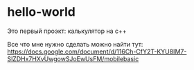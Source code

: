 # hello-world
Это первый проэкт: калькулятор на с++


Все что мне нужно сделать можно найти тут: https://docs.google.com/document/d/116Ch-CfY2T-KYU8IM7-SlZDHx7HXvUwgowSJoEwUsFM/mobilebasic
